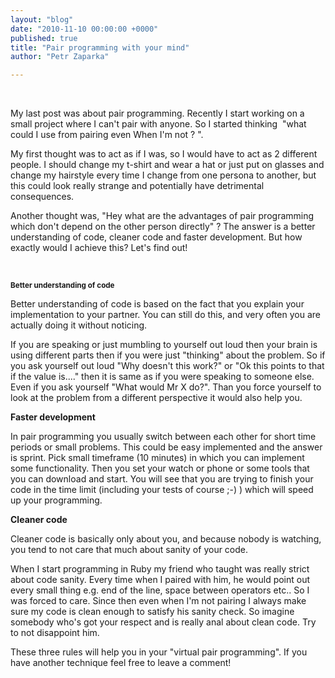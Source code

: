 ```yaml
---
layout: "blog"
date: "2010-11-10 00:00:00 +0000"
published: true
title: "Pair programming with your mind"
author: "Petr Zaparka"

---
```


<p>&nbsp;</p>
<p>My last post was about pair programming. Recently I start working on a small project where I can&#39;t pair with anyone. So I started thinking &nbsp;&quot;what could I use from pairing even When I&#39;m not ? &quot;.</p>
<p>My first thought was to act as if I was, so I would have to act as 2 different people. I should change my t-shirt and wear a hat or just put on glasses and change my hairstyle every time I change from one persona to another, but this could look really strange and potentially have detrimental consequences.</p>
<p>Another thought was, &quot;Hey what are the advantages of pair programming which don&#39;t depend on the other person directly&quot; ? The answer is a better understanding of code, cleaner code and faster development. But how exactly would I achieve this? Let&#39;s find out!</p>
<p>&nbsp;</p>
<p><strong><span class="Apple-style-span" style="font-size: 11.6667px;">Better understanding of code</span></strong></p>
<p>Better understanding of code is based on the fact that you explain your implementation to your partner. You can still do this, and very often you are actually doing it without noticing.</p>
<p>If you are speaking or just mumbling to yourself out loud then your brain is using different parts then if you were just &quot;thinking&quot; about the problem. So if you ask yourself out loud &quot;Why doesn&#39;t this work?&quot; or &quot;Ok this points to that if the value is....&quot; then it is same as if you were speaking to someone else. Even if you ask yourself &quot;What would Mr X do?&quot;. Than you force yourself to look at the problem from a different perspective it would also help you.</p>
<p><strong>Faster development</strong></p>
<p>In pair programming you usually switch between each other for short time periods or small problems. This could be easy implemented and the answer is sprint. Pick small timeframe (10 minutes) in which you can implement some functionality. Then you set your watch or phone or some tools that you can download and start. You will see that you are trying to finish your code in the time limit (including your tests of course ;-) ) which will speed up your programming.</p>
<p><strong>Cleaner code</strong></p>
<p>Cleaner code is basically only about you, and because nobody is watching, you tend to not care that much about sanity of your code.</p>
<p>When I start programming in Ruby my friend who taught was really strict about code sanity. Every time when I paired with him, he would point out every small thing e.g. end of the line, space between operators etc.. So I was forced to care. Since then even when I&#39;m not pairing I always make sure my code is clean enough to satisfy his sanity check. So imagine somebody who&#39;s got your respect and is really anal about clean code. Try to not disappoint him.</p>
<p>These three rules will help you in your &quot;virtual pair programming&quot;. If you have another technique feel free to leave a comment!</p>
<div>&nbsp;</div>
<p>&nbsp;</p>

